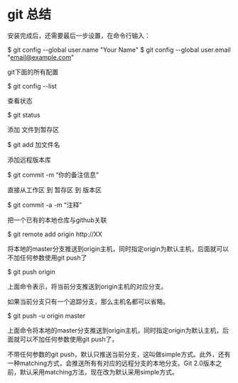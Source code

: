 ﻿# git 总结

安装完成后，还需要最后一步设置，在命令行输入：

$ git config --global user.name "Your Name"
$ git config --global user.email "email@example.com"

git下面的所有配置

$ git config --list 

查看状态

$ git status

添加 文件到暂存区

$ git add 加文件名

添加远程版本库

$ git commit -m “你的备注信息”

直接从工作区 到 暂存区 到 版本区

$ git commit -a -m “注释”

把一个已有的本地仓库与github关联

$ git remote add origin http://XX

将本地的master分支推送到origin主机，同时指定origin为默认主机，后面就可以不加任何参数使用git push了

$ git push origin

上面命令表示，将当前分支推送到origin主机的对应分支。

如果当前分支只有一个追踪分支，那么主机名都可以省略。

$ git push -u origin master

上面命令将本地的master分支推送到origin主机，同时指定origin为默认主机，后面就可以不加任何参数使用git push了。

不带任何参数的git push，默认只推送当前分支，这叫做simple方式。此外，还有一种matching方式，会推送所有有对应的远程分支的本地分支。Git 2.0版本之前，默认采用matching方法，现在改为默认采用simple方式。

